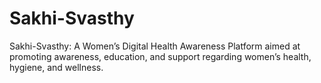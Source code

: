 # Sakhi-Svasthy
Sakhi-Svasthy: A Women’s Digital Health Awareness Platform aimed at promoting awareness, education, and support regarding women’s health, hygiene, and wellness.
